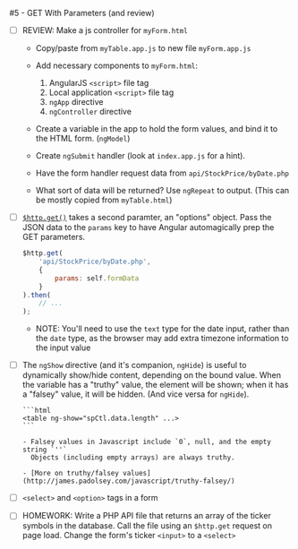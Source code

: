 #5 - GET With Parameters (and review)

  - [ ] REVIEW: Make a js controller for `myForm.html`
    
    - Copy/paste from `myTable.app.js` to new file `myForm.app.js`
    
    - Add necessary components to `myForm.html`:
    
      1. AngularJS `<script>` file tag
      2. Local application `<script>` file tag
      3. `ngApp` directive
      4. `ngController` directive
    
    - Create a variable in the app to hold the form values, and bind it 
      to the HTML form. (`ngModel`)
      
    - Create `ngSubmit` handler (look at `index.app.js` for a hint).
    
    - Have the form handler request data from `api/StockPrice/byDate.php`
    
    - What sort of data will be returned? Use `ngRepeat` to output.
      (This can be mostly copied from `myTable.html`)
    
  - [ ] [`$http.get()`](https://docs.angularjs.org/api/ng/service/$http#get) takes
    a second paramter, an "options" object. Pass the JSON data to the `params` 
    key to have Angular automagically prep the GET parameters.
    
    ```js
    $http.get(
        'api/StockPrice/byDate.php',
        {
            params: self.formData
        }
    ).then(
        // ...
    );
    ```
    
    - NOTE: You'll need to use the `text` type for the date input, rather than 
      the `date` type, as the browser may add extra timezone information to the
      input value

  - [ ] The `ngShow` directive (and it's companion, `ngHide`) is useful to 
        dynamically show/hide content, depending on the bound value. When the 
        variable has a "truthy" value, the element will be shown; when it has a
        "falsey" value, it will be hidden. (And vice versa for `ngHide`).
        
        ```html
        <table ng-show="spCtl.data.length" ...>
        ```
        
        - Falsey values in Javascript include `0`, null, and the empty string `''`
          Objects (including empty arrays) are always truthy.
        
        - [More on truthy/falsey values](http://james.padolsey.com/javascript/truthy-falsey/)

  - [ ] `<select>` and `<option>` tags in a form
      
  - [ ] HOMEWORK: Write a PHP API file that returns an array of the ticker 
        symbols in the database. Call the file using an `$http.get` request
        on page load. Change the form's ticker `<input>` to a `<select>`
        